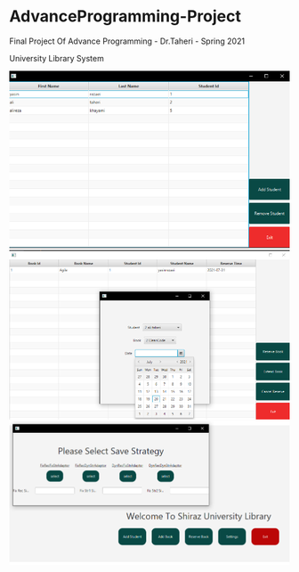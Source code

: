 # AdvanceProgramming-Project

Final Project Of Advance Programming - Dr.Taheri - Spring 2021

University Library System

![Screenshot](p1.png)
![Screenshot](p2.png)
![Screenshot](p3.png)
